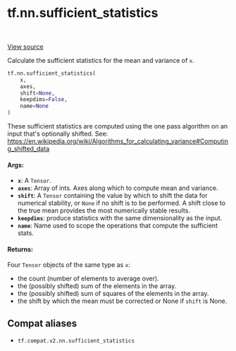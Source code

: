 <div itemscope itemtype="http://developers.google.com/ReferenceObject">
<meta itemprop="name" content="tf.nn.sufficient_statistics" />
<meta itemprop="path" content="Stable" />
</div>

# tf.nn.sufficient_statistics

<!-- Insert buttons and diff -->

<table class="tfo-notebook-buttons tfo-api" align="left">
</table>

<a target="_blank" href="/code/stable/tensorflow/python/ops/nn_impl.py">View source</a>



Calculate the sufficient statistics for the mean and variance of `x`.

``` python
tf.nn.sufficient_statistics(
    x,
    axes,
    shift=None,
    keepdims=False,
    name=None
)
```



<!-- Placeholder for "Used in" -->

These sufficient statistics are computed using the one pass algorithm on
an input that's optionally shifted. See:
https://en.wikipedia.org/wiki/Algorithms_for_calculating_variance#Computing_shifted_data

#### Args:


* <b>`x`</b>: A `Tensor`.
* <b>`axes`</b>: Array of ints. Axes along which to compute mean and variance.
* <b>`shift`</b>: A `Tensor` containing the value by which to shift the data for
  numerical stability, or `None` if no shift is to be performed. A shift
  close to the true mean provides the most numerically stable results.
* <b>`keepdims`</b>: produce statistics with the same dimensionality as the input.
* <b>`name`</b>: Name used to scope the operations that compute the sufficient stats.


#### Returns:

Four `Tensor` objects of the same type as `x`:

* the count (number of elements to average over).
* the (possibly shifted) sum of the elements in the array.
* the (possibly shifted) sum of squares of the elements in the array.
* the shift by which the mean must be corrected or None if `shift` is None.


## Compat aliases

* `tf.compat.v2.nn.sufficient_statistics`

